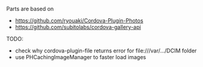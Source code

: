 Parts are based on

- https://github.com/ryouaki/Cordova-Plugin-Photos
- https://github.com/subitolabs/cordova-gallery-api 

TODO:

- check why cordova-plugin-file returns error for file:///var/.../DCIM folder
- use PHCachingImageManager to faster load images
